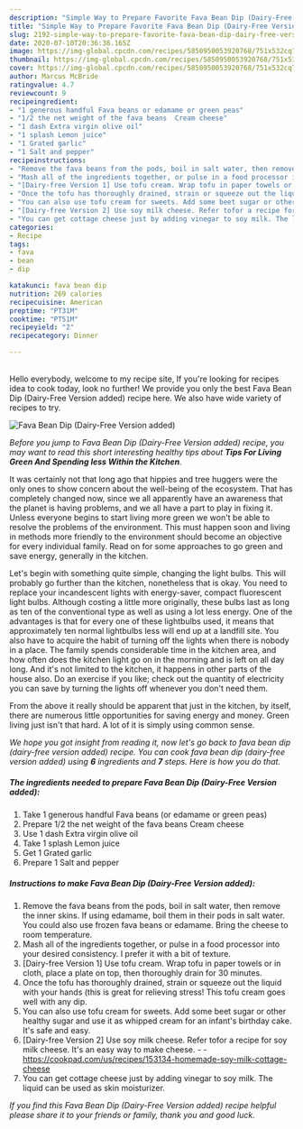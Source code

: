 ```yaml
---
description: "Simple Way to Prepare Favorite Fava Bean Dip (Dairy-Free Version added)"
title: "Simple Way to Prepare Favorite Fava Bean Dip (Dairy-Free Version added)"
slug: 2192-simple-way-to-prepare-favorite-fava-bean-dip-dairy-free-version-added
date: 2020-07-10T20:36:38.165Z
image: https://img-global.cpcdn.com/recipes/5850950053920768/751x532cq70/fava-bean-dip-dairy-free-version-added-recipe-main-photo.jpg
thumbnail: https://img-global.cpcdn.com/recipes/5850950053920768/751x532cq70/fava-bean-dip-dairy-free-version-added-recipe-main-photo.jpg
cover: https://img-global.cpcdn.com/recipes/5850950053920768/751x532cq70/fava-bean-dip-dairy-free-version-added-recipe-main-photo.jpg
author: Marcus McBride
ratingvalue: 4.7
reviewcount: 9
recipeingredient:
- "1 generous handful Fava beans or edamame or green peas"
- "1/2 the net weight of the fava beans  Cream cheese"
- "1 dash Extra virgin olive oil"
- "1 splash Lemon juice"
- "1 Grated garlic"
- "1 Salt and pepper"
recipeinstructions:
- "Remove the fava beans from the pods, boil in salt water, then remove the inner skins. If using edamame, boil them in their pods in salt water. You could also use frozen fava beans or edamame. Bring the cheese to room temperature."
- "Mash all of the ingredients together, or pulse in a food processor into your desired consistency. I prefer it with a bit of texture."
- "[Dairy-free Version 1] Use tofu cream. Wrap tofu in paper towels or in cloth, place a plate on top, then thoroughly drain for 30 minutes."
- "Once the tofu has thoroughly drained, strain or squeeze out the liquid with your hands (this is great for relieving stress! This tofu cream goes well with any dip."
- "You can also use tofu cream for sweets. Add some beet sugar or other healthy sugar and use it as whipped cream for an infant&#39;s birthday cake. It&#39;s safe and easy."
- "[Dairy-free Version 2] Use soy milk cheese. Refer tofor a recipe for soy milk cheese. It&#39;s an easy way to make cheese.  https://cookpad.com/us/recipes/153134-homemade-soy-milk-cottage-cheese"
- "You can get cottage cheese just by adding vinegar to soy milk. The liquid can be used as skin moisturizer."
categories:
- Recipe
tags:
- fava
- bean
- dip

katakunci: fava bean dip 
nutrition: 269 calories
recipecuisine: American
preptime: "PT31M"
cooktime: "PT51M"
recipeyield: "2"
recipecategory: Dinner

---
```

<br>
Hello everybody, welcome to my recipe site, If you're looking for recipes idea to cook today, look no further! We provide you only the best Fava Bean Dip (Dairy-Free Version added) recipe here. We also have wide variety of recipes to try.
<br>


![Fava Bean Dip (Dairy-Free Version added)](https://img-global.cpcdn.com/recipes/5850950053920768/751x532cq70/fava-bean-dip-dairy-free-version-added-recipe-main-photo.jpg)

<i>Before you jump to Fava Bean Dip (Dairy-Free Version added) recipe, you may want to read this short interesting healthy tips about 
<strong>Tips For Living Green And Spending less Within the Kitchen</strong>.</i>
</br>

It was certainly not that long ago that hippies and tree huggers were the only ones to show concern about the well-being of the ecosystem. That has completely changed now, since we all apparently have an awareness that the planet is having problems, and we all have a part to play in fixing it. Unless everyone begins to start living more green we won't be able to resolve the problems of the environment. This must happen soon and living in methods more friendly to the environment should become an objective for every individual family. Read on for some approaches to go green and save energy, generally in the kitchen.

Let's begin with something quite simple, changing the light bulbs. This will probably go further than the kitchen, nonetheless that is okay. You need to replace your incandescent lights with energy-saver, compact fluorescent light bulbs. Although costing a little more originally, these bulbs last as long as ten of the conventional type as well as using a lot less energy. One of the advantages is that for every one of these lightbulbs used, it means that approximately ten normal lightbulbs less will end up at a landfill site. You also have to acquire the habit of turning off the lights when there is nobody in a place. The family spends considerable time in the kitchen area, and how often does the kitchen light go on in the morning and is left on all day long. And it's not limited to the kitchen, it happens in other parts of the house also. Do an exercise if you like; check out the quantity of electricity you can save by turning the lights off whenever you don't need them.

From the above it really should be apparent that just in the kitchen, by itself, there are numerous little opportunities for saving energy and money. Green living just isn't that hard. A lot of it is simply using common sense.


<i>We hope you got insight from reading it, now let's go back to fava bean dip (dairy-free version added) recipe. You can cook fava bean dip (dairy-free version added) using <strong>6</strong> ingredients and <strong>7</strong> steps. Here is how you do that.
</i>

##### The ingredients needed to prepare Fava Bean Dip (Dairy-Free Version added):

1. Take 1 generous handful Fava beans (or edamame or green peas)
1. Prepare 1/2 the net weight of the fava beans  Cream cheese
1. Use 1 dash Extra virgin olive oil
1. Take 1 splash Lemon juice
1. Get 1 Grated garlic
1. Prepare 1 Salt and pepper


##### Instructions to make Fava Bean Dip (Dairy-Free Version added):

1. Remove the fava beans from the pods, boil in salt water, then remove the inner skins. If using edamame, boil them in their pods in salt water. You could also use frozen fava beans or edamame. Bring the cheese to room temperature.
1. Mash all of the ingredients together, or pulse in a food processor into your desired consistency. I prefer it with a bit of texture.
1. [Dairy-free Version 1] Use tofu cream. Wrap tofu in paper towels or in cloth, place a plate on top, then thoroughly drain for 30 minutes.
1. Once the tofu has thoroughly drained, strain or squeeze out the liquid with your hands (this is great for relieving stress! This tofu cream goes well with any dip.
1. You can also use tofu cream for sweets. Add some beet sugar or other healthy sugar and use it as whipped cream for an infant&#39;s birthday cake. It&#39;s safe and easy.
1. [Dairy-free Version 2] Use soy milk cheese. Refer tofor a recipe for soy milk cheese. It&#39;s an easy way to make cheese. -  - https://cookpad.com/us/recipes/153134-homemade-soy-milk-cottage-cheese
1. You can get cottage cheese just by adding vinegar to soy milk. The liquid can be used as skin moisturizer.


<i>If you find this Fava Bean Dip (Dairy-Free Version added) recipe helpful please share it to your friends or family, thank you and good luck.</i>
